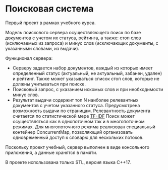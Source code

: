 # Поисковая система
Первый проект в рамках учебного курса.

Модель поискового сервера осуществляющего поиск по базе документов с учетом их статуса, рейтинга, а также: стоп слов (исключаемых из запроса) и минус слов (исключающих документы, с указанными словами, из выдачи).

Функционал сервера:
- Серверу задается набор документов, каждый из которых имеет определенный статус (актуальный, не актуальный, забанен, удален) и рейтинг. Также может указываться список стоп слов, которые не должны учитываться при поиске.
- Поисковый запрос, с указанием искомых слов и при необходимости минус слов.
- Результат выдачи содержит топ N наиболее релевантных документов с учетом указанного статуса. Предусмотрена возможность выдачи по страницам. Релевантность документа считается по статистической мере [TF-IDF](https://ru.wikipedia.org/wiki/TF-IDF)
Поиск может осуществляться как в однопоточном так и в многопоточном режимах. Для многопоточного режима реализован специальный контейнер ConcurrentMap, позволяющий организовать одновременный доступ к словарю для нескольких потоков.

Поскольку проект учебный, сервер выполнен в виде консольного приложения, а данные хранятся в памяти.

В проекте использована только STL, версия языка С++17.
